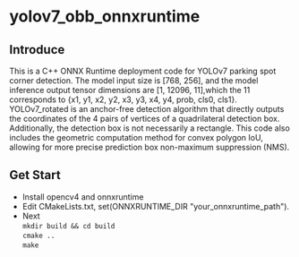 # yolov7_obb_onnxruntime
## Introduce
This is a C++ ONNX Runtime deployment code for YOLOv7 parking spot corner detection. The model input size is [768, 256], and the model inference output tensor dimensions are [1, 12096, 11],which the 11 corresponds to {x1, y1, x2, y2, x3, y3, x4, y4, prob, cls0, cls1}. YOLOv7_rotated is an anchor-free detection algorithm that directly outputs the coordinates of the 4 pairs of vertices of a quadrilateral detection box. Additionally, the detection box is not necessarily a rectangle. This code also includes the geometric computation method for convex polygon IoU, allowing for more precise prediction box non-maximum suppression (NMS).

## Get Start
* Install  opencv4 and onnxruntime
* Edit CMakeLists.txt, set(ONNXRUNTIME_DIR "your_onnxruntime_path").
* Next <br>`mkdir build && cd build` <br>`cmake ..`<br>`make`
